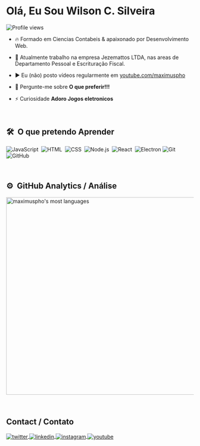 <h1 align="left">Olá, Eu Sou Wilson C. Silveira</h1>
<p align="left"> <img src="https://komarev.com/ghpvc/?username=maximuspho&color=orange" alt="Profile views" /> </p>

- 🔥 Formado em Ciencias Contabeis & apaixonado por Desenvolvimento Web. 

- 🔭 Atualmente trabalho na empresa Jezemattos LTDA, nas areas de Departamento Pessoal e Escrituração Fiscal.

- ▶️ Eu (não) posto vídeos regularmente em [youtube.com/maximuspho](https://youtube.com/maximuspho)

- 💬 Pergunte-me sobre **O que preferir!!!**

- ⚡ Curiosidade **Adoro Jogos eletronicos**

<br>

## 🛠 &nbsp;O que pretendo Aprender

![JavaScript](https://img.shields.io/badge/-JavaScript-05122A?style=flat&logo=javascript)&nbsp;
![HTML](https://img.shields.io/badge/-HTML-05122A?style=flat&logo=HTML5)&nbsp;
![CSS](https://img.shields.io/badge/-CSS-05122A?style=flat&logo=CSS3&logoColor=1572B6)&nbsp;
![Node.js](https://img.shields.io/badge/-Node.js-05122A?style=flat&logo=node.js)&nbsp;
![React](https://img.shields.io/badge/-React-05122A?style=flat&logo=react)&nbsp;
![Electron](https://img.shields.io/badge/-electron-05122A?style=flat&logo=electron)
![Git](https://img.shields.io/badge/-Git-05122A?style=flat&logo=git)&nbsp;
![GitHub](https://img.shields.io/badge/-GitHub-05122A?style=flat&logo=github)&nbsp;

<br>

## ⚙️ &nbsp;GitHub Analytics / Análise

<p align="left">
<img width="530em" src="https://github-readme-stats.vercel.app/api/top-langs/?username=maximuspho&layout=compact&theme=vision-friendly-dark" alt="maximuspho's most languages"/>
</p>

<br>

## Contact / Contato

<a href="https://twitter.com/w_silveira" target="_blank">
  <img align="center" src="https://img.shields.io/badge/-Wilson%20C.%20silveira-05122A?style=flat&logo=twitter" alt="twitter"/>  
</a>
<a href="https://www.linkedin.com/in/wilson-carlos-silveira-01994a42/" target="_blank">
  <img align="center" src="https://img.shields.io/badge/-Wilson%20C.%20Silveira-05122A?style=flat&logo=linkedin" alt="linkedin"/>
</a>
<a href="https://instagram.com/w_silveira_/" target="_blank">
 <img align="center" src="https://img.shields.io/badge/-Wilson C. Silveira-05122A?style=flat&logo=instagram" alt="instagram"/>
</a>
<a href="https://youtube.com/maximuspho" target="_blank">
 <img align="center" src="https://img.shields.io/badge/-maximuspho-05122A?style=flat&logo=youtube" alt="youtube"/>
</a>
</p>
